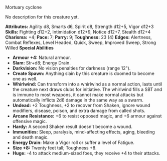 Mortuary cyclone

No description for this creature yet.

**Attributes:** Agility d8, Smarts d6, Spirit d8, Strength d12+5, Vigor
d12+3
**Skills:** Fighting d12+2, Intimidation d12+9, Notice d12+7, Stealth
d12+4
**Charisma:** +4; **Pace:** 7; **Parry:** 9; **Toughness:** 23 (4)
**Edges:** Alertness, Combat Reflexes, Level Headed, Quick, Sweep,
Improved Sweep, Strong Willed
**Special Abilities**
- **Armour +4:** Natural armour.
- **Slam:** Str+d8; Energy Drain.
- **Darkvision:** No vision penalties for darkness (range 12").
- **Create Spawn:** Anything slain by this creature is doomed to become
one as well.
- **Whirlwind:** Can transform into a whirlwind as a normal action,
lasts until the creature next draws clubs for initiative. The whirlwind
fills a SBT and is immune to most weapons, it cannot make normal attacks
but automatically inflicts 2d6 damage in the same way as a swarm.
- **Undead:** +2 Toughness, +2 to recover from Shaken, ignore wound
modifiers, disease, poison, and extra damage from called shots.
- **Arcane Resistance:** +6 to resist opposed magic, and +6 armour
against offensive magic.
- **Hardy:** A second Shaken result doesn't become a wound.
- **Immunities:** Sleep, paralysis, mind-affecting effects, aging,
bleeding and death magic.
- **Energy Drain:** Make a Vigor roll or suffer a level of Fatigue.
- **Size +8:** Twenty feet tall; Toughness +8.
- **Huge:** -4 to attack medium-sized foes, they receive +4 to their
attacks.

